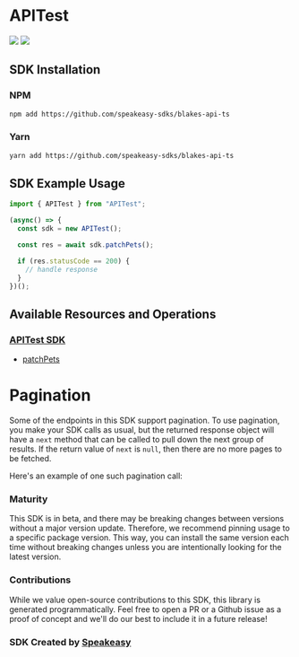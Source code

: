 # APITest

<div align="left">
    <a href="https://speakeasyapi.dev/"><img src="https://custom-icon-badges.demolab.com/badge/-Built%20By%20Speakeasy-212015?style=for-the-badge&logoColor=FBE331&logo=speakeasy&labelColor=545454" /></a>
    <a href="https://github.com/speakeasy-sdks/blakes-api-ts.git/actions"><img src="https://img.shields.io/github/actions/workflow/status/speakeasy-sdks/bolt-php/speakeasy_sdk_generation.yml?style=for-the-badge" /></a>
    
</div>

<!-- Start SDK Installation -->
## SDK Installation

### NPM

```bash
npm add https://github.com/speakeasy-sdks/blakes-api-ts
```

### Yarn

```bash
yarn add https://github.com/speakeasy-sdks/blakes-api-ts
```
<!-- End SDK Installation -->

## SDK Example Usage
<!-- Start SDK Example Usage -->
```typescript
import { APITest } from "APITest";

(async() => {
  const sdk = new APITest();

  const res = await sdk.patchPets();

  if (res.statusCode == 200) {
    // handle response
  }
})();
```
<!-- End SDK Example Usage -->

<!-- Start SDK Available Operations -->
## Available Resources and Operations

### [APITest SDK](docs/sdks/apitest/README.md)

* [patchPets](docs/sdks/apitest/README.md#patchpets)
<!-- End SDK Available Operations -->



<!-- Start Dev Containers -->

<!-- End Dev Containers -->



<!-- Start Pagination -->
# Pagination

Some of the endpoints in this SDK support pagination. To use pagination, you make your SDK calls as usual, but the
returned response object will have a `next` method that can be called to pull down the next group of results. If the
return value of `next` is `null`, then there are no more pages to be fetched.

Here's an example of one such pagination call:
<!-- End Pagination -->

<!-- Placeholder for Future Speakeasy SDK Sections -->



### Maturity

This SDK is in beta, and there may be breaking changes between versions without a major version update. Therefore, we recommend pinning usage
to a specific package version. This way, you can install the same version each time without breaking changes unless you are intentionally
looking for the latest version.

### Contributions

While we value open-source contributions to this SDK, this library is generated programmatically.
Feel free to open a PR or a Github issue as a proof of concept and we'll do our best to include it in a future release!

### SDK Created by [Speakeasy](https://docs.speakeasyapi.dev/docs/using-speakeasy/client-sdks)
